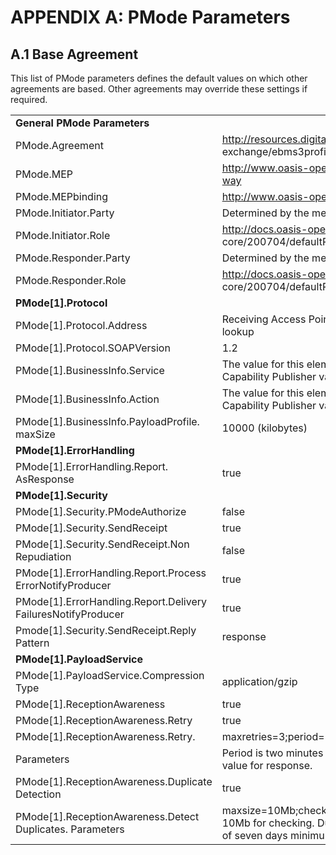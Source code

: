 # APPENDIX A: PMode Parameters 
## A.1 Base Agreement 

This list of PMode parameters defines the default values on which other agreements are based. Other agreements may override these settings if required. 

| | | 
| --- |------- |
**General PMode Parameters** | | 
PMode.Agreement |http://resources.digitalbusinesscouncil.com.au/dbc/services/ exchange/ebms3profile/current |
PMode.MEP | http://www.oasis-open.org/committees/ebxml-msg/one-way |
PMode.MEPbinding | http://www.oasis-open.org/committees/ebxml-msg/push |
PMode.Initiator.Party | Determined by the message producer |
PMode.Initiator.Role | http://docs.oasis-open.org/ebxml-msg/ebms/v3.0/ns/ core/200704/defaultRole |
PMode.Responder.Party | Determined by the message producer. |
PMode.Responder.Role | http://docs.oasis-open.org/ebxml-msg/ebms/v3.0/ns/ core/200704/defaultRole |
**PMode[1].Protocol**| |
PMode[1].Protocol.Address | Receiving Access Point URL. Determined from DCL/DCP lookup |
PMode[1].Protocol.SOAPVersion | 1.2 |
PMode[1].BusinessInfo.Service | The value for this element is copied from the Digital Capability Publisher values when using dynamic discovery. |
PMode[1].BusinessInfo.Action | The value for this element is copied from the Digital Capability Publisher values when using dynamic discovery. |
PMode[1].BusinessInfo.PayloadProfile. maxSize | 10000 (kilobytes) |
**PMode[1].ErrorHandling** | |
PMode[1].ErrorHandling.Report. AsResponse | true |
**PMode[1].Security** | |
PMode[1].Security.PModeAuthorize | false |
PMode[1].Security.SendReceipt | true |
PMode[1].Security.SendReceipt.Non Repudiation | false |
PMode[1].ErrorHandling.Report.Process ErrorNotifyProducer | true |
PMode[1].ErrorHandling.Report.Delivery FailuresNotifyProducer | true |
Pmode[1].Security.SendReceipt.Reply Pattern | response |
**PMode[1].PayloadService** | |
PMode[1].PayloadService.Compression Type | application/gzip |
PMode[1].ReceptionAwareness | true |
PMode[1].ReceptionAwareness.Retry | true |
PMode[1].ReceptionAwareness.Retry.| maxretries=3;period=120000 |
Parameters | Period is two minutes which corresponds to the lowest SLA value for response. |
PMode[1].ReceptionAwareness.Duplicate Detection | true |
PMode[1].ReceptionAwareness.Detect Duplicates. Parameters | maxsize=10Mb;checkwindow=7D. Maximum log size is 10Mb for checking. Duplicate check window is guaranteed of seven days minimum. 





